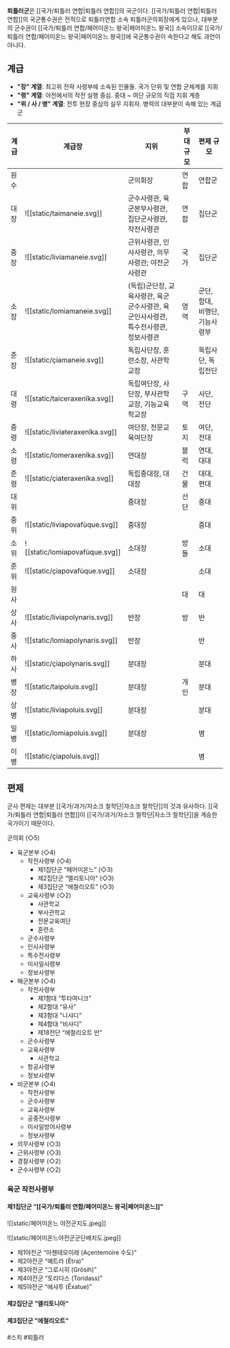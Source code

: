 **퇴틀러군**은 [[국가/퇴틀러 연합|퇴틀러 연합]]의 국군이다. [[국가/퇴틀러 연합|퇴틀러 연합]]의 국군통수권은 전적으로 퇴틀러연합 소속 퇴틀러군의회장에게 있으나, 대부분의 군수권이 [[국가/퇴틀러 연합/페어미온느 왕국|페어미온느 왕국]] 소속이므로 [[국가/퇴틀러 연합/페어미온느 왕국|페어미온느 왕국]]에 국군통수권이 속한다고 해도 과언이 아니다.

## 계급
- **"장" 계열**: 최고위 전략 사령부에 소속된 인물들. 국가 단위 및 연합 군체계를 지휘  
- **"령" 계열**: 야전에서의 작전 실행 중심. 중대 ~ 여단 규모의 직접 지휘 계층  
- **"위 / 사 / 병" 계열**: 전투 현장 중심의 실무 지휘자. 병력의 대부분이 속해 있는 계급군  

| 계급  | 계급장                             | 지위                                              | 부대 규모 | 편제 규모              |
| --- | ------------------------------- | ----------------------------------------------- | ----- | ------------------ |
| 원수  |                                 | 군의회장                                            | 연합    | 연합군                |
| 대장  | ![[static/taimaneie.svg]]       | 군수사령관, 육군본부사령관, 집단군사령관, 작전사령관                   | 연합    | 집단군                |
| 중장  | ![[static/liviamaneie.svg]]     | 근위사령관, 인사사령관, 의무사령관; 야전군사령관                     | 국가    | 집단군                |
| 소장  | ![[static/lomiamaneie.svg]]     | (독립)군단장, 교육사령관, 육군군수사령관, 육군인사사령관, 특수전사령관, 정보사령관 | 영역    | 군단, 함대, 비행단, 기능사령부 |
| 준장  | ![[static/çiamaneie.svg]]       | 독립사단장, 훈련소장, 사관학교장                              |       | 독립사단, 독립전단         |
| 대령  | ![[static/taiceraxenîka.svg]]   | 독립여단장, 사단장, 부사관학교장, 기능교육학교장                     | 구역    | 사단, 전단             |
| 중령  | ![[static/liviateraxenîka.svg]] | 여단장, 전문교육여단장                                    | 토지    | 여단, 전대             |
| 소령  | ![[static/lomeraxenîka.svg]]    | 연대장                                             | 블럭    | 연대, 대대             |
| 준령  | ![[static/çiateraxenîka.svg]]   | 독립중대장, 대대장                                      | 건물    | 대대, 편대             |
| 대위  |                                 | 중대장                                             | 선단    | 중대                 |
| 중위  | ![[static/liviapovafùque.svg]]  | 중대장                                             |       | 중대                 |
| 소위  | ![[static/lomiapovafùque.svg]]  | 소대장                                             | 방들    | 소대                 |
| 준위  | ![[static/çiapovafùque.svg]]    | 소대장                                             |       | 소대                 |
| 원사  |                                 |                                                 | 대     | 대                  |
| 상사  | ![[static/liviapolynaris.svg]]  | 반장                                              | 방     | 반                  |
| 중사  | ![[static/lomiapolynaris.svg]]  | 반장                                              |       | 반                  |
| 하사  | ![[static/çiapolynaris.svg]]    | 분대장                                             |       | 분대                 |
| 병장  | ![[static/taipoluis.svg]]       | 분대장                                             | 개인    | 분대                 |
| 상병  | ![[static/liviapoluis.svg]]     | 분대장                                             |       | 분대                 |
| 일병  | ![[static/lomiapoluis.svg]]     | 분대장                                             |       | 병                  |
| 이병  | ![[static/çiapoluis.svg]]       |                                                 |       | 병                  |


## 편제

군사 편제는 대부분 [[국가/과거/자소크 철학단|자소크 철학단]]의 것과 유사하다. [[국가/퇴틀러 연합|퇴틀러 연합]]이 [[국가/과거/자소크 철학단|자소크 철학단]]을 계승한 국가이기 때문이다.

군의회 (◇5)
- 육군본부 (◇4)
	- 작전사령부 (◇4)
		- 제1집단군 “페어미온느” (◇3)
		- 제2집단군 “엘리토니아” (◇3)
		- 제3집단군 “에철리오트” (◇3)
	- 교육사령부 (◇2)
		- 사관학교
		- 부사관학교
		- 전문교육여단
		- 훈련소
	- 군수사령부
	- 인사사령부
	- 특수전사령부
	- 미사일사령부
	- 정보사령부
- 해군본부 (◇4)
	- 작전사령부
		- 제1함대 “투타여니크”
		- 제2함대 “유사”
		- 제3함대 ”니샤디“
		- 제4함대 “비샤디”
		- 제18전단 “에철리오트 만”
	- 군수사령부
	- 교육사령부
		- 사관학교
	- 항공사령부
	- 정보사령부
- 비군본부 (◇4)
	- 작전사령부
	- 군수사령부
	- 교육사령부
	- 공중전사령부
	- 미사일방어사령부
	- 정보사령부
- 의무사령부 (◇3)
- 근위사령부 (◇3)
- 경찰사령부 (◇2)
- 군수사령부 (◇2)

### 육군 작전사령부

#### 제1집단군 “[[국가/퇴틀러 연합/페어미온느 왕국|페어미온느]]”

![[static/페어미온느 야전군지도.jpeg]]

![[static/페어미온느야전군군단배치도.jpeg]]

- 제1야전군 “아첸테모이레 (Açentemoire 수도)”
- 제2야전군 “예트라 (Ëtra)”
- 제3야전군 “그로시히 (Grôsih)”
- 제4야전군 “토리다스 (Toridass)”
- 제5야전군 “에샤투 (Êxatue)”

#### 제2집단군 ”엘리토니아“

#### 제3집단군 ”에철리오트“

#스치 #퇴틀러 